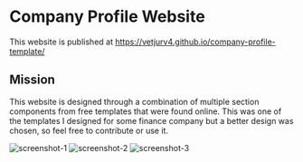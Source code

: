 
# Company Profile Website

This website is published at https://vetjurv4.github.io/company-profile-template/



## Mission

This website is designed through a combination of multiple section components from free templates that were found online. This was one
of the templates I designed for some finance company but a better design was chosen, so feel free to contribute or use it.

![screenshot-1](https://user-images.githubusercontent.com/30547148/173818485-1ea7864b-5dfd-4a7f-a005-c427b53cfdb9.png)
![screenshot-2](https://user-images.githubusercontent.com/30547148/173818501-4b33275b-35ea-4266-bb35-dbc1e068e7fb.png)
![screenshot-3](https://user-images.githubusercontent.com/30547148/173818534-c6c289ff-c283-46be-916d-8c5d584deb1b.png)
